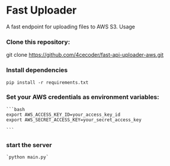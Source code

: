 # Fast Uploader

A fast endpoint for uploading files to AWS S3.
Usage

 ### Clone this repository:
   git clone https://github.com/4cecoder/fast-api-uploader-aws.git
    
 ### Install dependencies
    pip install -r requirements.txt
    
 ### Set your AWS credentials as environment variables:
   
    ```bash
    export AWS_ACCESS_KEY_ID=your_access_key_id
    export AWS_SECRET_ACCESS_KEY=your_secret_access_key
    
    ```
    
 ### start the server
    
    `python main.py`
